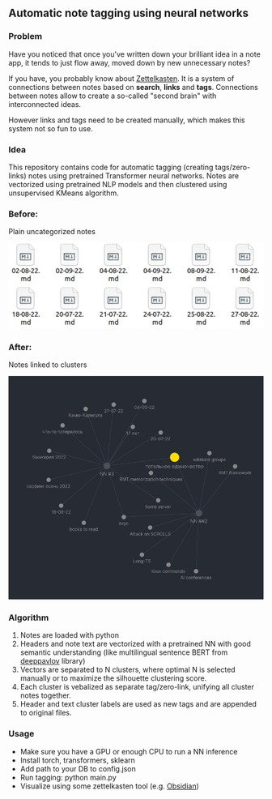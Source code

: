 ## Automatic note tagging using neural networks

### Problem
Have you noticed that once you've written down your brilliant idea in a note app, it tends to just flow away, moved down by new unnecessary notes? 

If you have, you probably know about [Zettelkasten](https://en.wikipedia.org/wiki/Zettelkasten).
It is a system of connections between notes based on **search**, **links** and **tags**.
Connections between notes allow to create a so-called "second brain" with interconnected ideas.

However links and tags need to be created manually, which makes this system not so fun to use.

### Idea
This repository contains code for automatic tagging (creating tags/zero-links) notes using pretrained Transformer neural networks. Notes are vectorized using pretrained NLP models and then clustered using unsupervised KMeans algorithm.

### Before: 

Plain uncategorized notes

![**Before**](images/b4.jpg?raw=True)

### After:

Notes linked to clusters

![**After**](images/after.jpg?raw=True)

### Algorithm
1) Notes are loaded with python
2) Headers and note text are vectorized with a pretrained NN with good semantic understanding (like multilingual sentence BERT from [deeppavlov](https://deeppavlov.ai) library)
3) Vectors are separated to N clusters, where optimal N is selected manually or to maximize the silhouette clustering score.
4) Each cluster is vebalized as separate tag/zero-link, unifying all cluster notes together.
5) Header and text cluster labels are used as new tags and are appended to original files.


### Usage
- Make sure you have a GPU or enough CPU to run a NN inference
- Install torch, transformers, sklearn
- Add path to your DB to config.json
- Run tagging:
    python main.py
- Visualize using some zettelkasten tool (e.g. [Obsidian](https://obsidian.md/))
